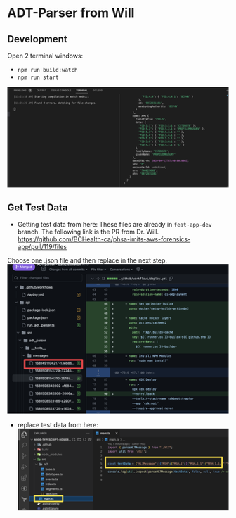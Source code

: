 # ADT-Parser from Will

## Development

Open 2 terminal windows:

- `npm run build:watch`
- `npm run start`

![](2023-05-03-11-22-12.png)

## Get Test Data

- Getting test data from here:
These files are already in `feat-app-dev` branch.
The following link is the PR from Dr. Will.
https://github.com/BCHealth-ca/phsa-imits-aws-forensics-app/pull/119/files

Choose one .json file and then replace in the next step.
![](2023-05-03-11-26-18.png)


- replace test data from here:
![](2023-05-03-11-23-56.png)